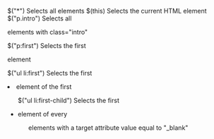$("*")	Selects all elements
$(this)	Selects the current HTML element
$("p.intro")	Selects all <p> elements with class="intro"

$("p:first")	Selects the first <p> element

$("ul li:first")	Selects the first <li> element of the first <ul>

$("ul li:first-child")	Selects the first <li> element of every <ul>

<a> elements with a target attribute value equal to "_blank"